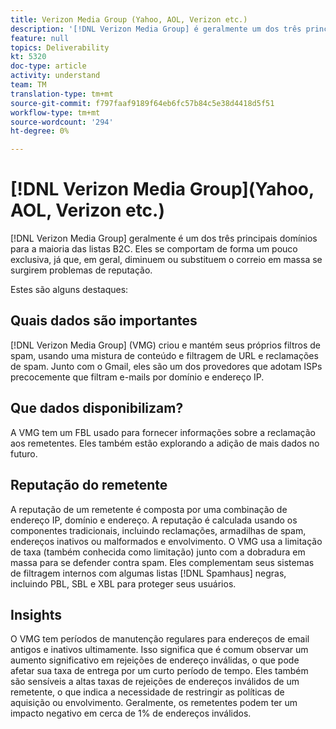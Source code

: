 ```yaml
---
title: Verizon Media Group (Yahoo, AOL, Verizon etc.)
description: '[!DNL Verizon Media Group] é geralmente um dos três principais domínios para a maioria das listas B2C. Eles se comportam de forma um pouco exclusiva, já que, em geral, diminuem ou substituem o correio em massa se surgirem problemas de reputação.'
feature: null
topics: Deliverability
kt: 5320
doc-type: article
activity: understand
team: TM
translation-type: tm+mt
source-git-commit: f797faaf9189f64eb6fc57b84c5e38d4418d5f51
workflow-type: tm+mt
source-wordcount: '294'
ht-degree: 0%

---
```



# [!DNL Verizon Media Group](Yahoo, AOL, Verizon etc.)

[!DNL Verizon Media Group] geralmente é um dos três principais domínios para a maioria das listas B2C. Eles se comportam de forma um pouco exclusiva, já que, em geral, diminuem ou substituem o correio em massa se surgirem problemas de reputação.

Estes são alguns destaques:

## Quais dados são importantes

[!DNL Verizon Media Group] (VMG) criou e mantém seus próprios filtros de spam, usando uma mistura de conteúdo e filtragem de URL e reclamações de spam. Junto com o Gmail, eles são um dos provedores que adotam ISPs precocemente que filtram e-mails por domínio e endereço IP.

## Que dados disponibilizam?

A VMG tem um FBL usado para fornecer informações sobre a reclamação aos remetentes. Eles também estão explorando a adição de mais dados no futuro.

## Reputação do remetente

A reputação de um remetente é composta por uma combinação de endereço IP, domínio e endereço. A reputação é calculada usando os componentes tradicionais, incluindo reclamações, armadilhas de spam, endereços inativos ou malformados e envolvimento. O VMG usa a limitação de taxa (também conhecida como limitação) junto com a dobradura em massa para se defender contra spam. Eles complementam seus sistemas de filtragem internos com algumas listas [!DNL Spamhaus] negras, incluindo PBL, SBL e XBL para proteger seus usuários.

## Insights

O VMG tem períodos de manutenção regulares para endereços de email antigos e inativos ultimamente. Isso significa que é comum observar um aumento significativo em rejeições de endereço inválidas, o que pode afetar sua taxa de entrega por um curto período de tempo. Eles também são sensíveis a altas taxas de rejeições de endereços inválidos de um remetente, o que indica a necessidade de restringir as políticas de aquisição ou envolvimento. Geralmente, os remetentes podem ter um impacto negativo em cerca de 1% de endereços inválidos.
